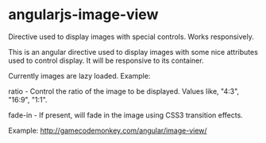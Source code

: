 # angularjs-image-view
Directive used to display images with special controls. Works responsively.

This is an angular directive used to display images with some nice attributes used to control display. It will be responsive to its container.

Currently images are lazy loaded. Example:

<div img-src="the-image.jpg" ratio="4:3" fade-in="2s"></div>

ratio - Control the ratio of the image to be displayed. Values like, "4:3", "16:9", "1:1".

fade-in - If present, will fade in the image using CSS3 transition effects.

Example:
http://gamecodemonkey.com/angular/image-view/
